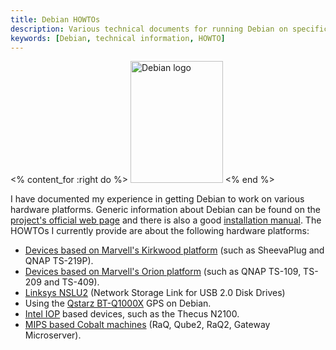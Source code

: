 ```yaml
---
title: Debian HOWTOs
description: Various technical documents for running Debian on specific hardware
keywords: [Debian, technical information, HOWTO]
---
```


<% content_for :right do %>
<img src = "../images/r_debian_openlogo.jpg" class="border" alt="Debian logo"
 width="148" height="195" />
<% end %>

I have documented my experience in getting Debian to work on various
hardware platforms.  Generic information about Debian can be found on the
<a href = "http://www.debian.org/">project's official web page</a> and
there is also a good <a href =
"http://www.debian.org/releases/stable/installmanual">installation
manual</a>.  The HOWTOs I currently provide are about the following
hardware platforms:

<ul>

<li><a href = "kirkwood/">Devices based on Marvell's Kirkwood platform</a>
(such as SheevaPlug and QNAP TS-219P).</li>

<li><a href = "orion/">Devices based on Marvell's Orion platform</a> (such
as QNAP TS-109, TS-209 and TS-409).</li>

<li><a href = "nslu2/">Linksys NSLU2</a> (Network Storage Link for USB 2.0
Disk Drives)</li>

<li>Using the <a href = "gps/bt-q1000x/">Qstarz BT-Q1000X</a> GPS on
Debian.</li>

<li><a href = "iop/">Intel IOP</a> based devices, such as the Thecus
N2100.</li>

<li><a href = "cobalt/">MIPS based Cobalt machines</a> (RaQ, Qube2, RaQ2,
Gateway Microserver).</li>

</ul>


